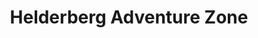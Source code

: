 ---
title: "Helderberg Adventure Zone"
url: /gordons-bay/helderberg-adventure-zone/
shop: travel agency
---